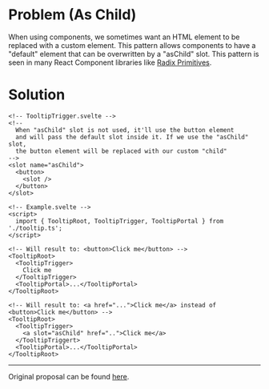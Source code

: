 # Problem (As Child)

When using components, we sometimes want an HTML element to be replaced with a custom element. This pattern allows components to have a "default" element that can be overwritten by a "asChild" slot. This pattern is seen in many React Component libraries like [Radix Primitives](https://www.radix-ui.com/primitives/docs/guides/composition).


# Solution

```svelte
<!-- TooltipTrigger.svelte -->
<!-- 
  When "asChild" slot is not used, it'll use the button element
  and will pass the default slot inside it. If we use the "asChild" slot,
  the button element will be replaced with our custom "child"
-->
<slot name="asChild">
  <button>
    <slot />
  </button>
</slot>
```
```svelte
<!-- Example.svelte -->
<script>
  import { TooltipRoot, TooltipTrigger, TooltipPortal } from './tooltip.ts';
</script>

<!-- Will result to: <button>Click me</button> -->
<TooltipRoot>
  <TooltipTrigger>
    Click me
  </TooltipTrigger>
  <TooltipPortal>...</TooltipPortal>
</TooltipRoot>

<!-- Will result to: <a href="...">Click me</a> instead of <button>Click me</button> -->
<TooltipRoot>
  <TooltipTrigger>
    <a slot="asChild" href="..">Click me</a>
  </TooltipTriggert>
  <TooltipPortal>...</TooltipPortal>
</TooltipRoot>
```

---

Original proposal can be found [here](https://github.com/svelte-cig/svelte-common-recommendations/issues/1).

